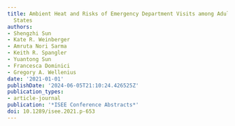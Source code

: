 ```yaml
---
title: Ambient Heat and Risks of Emergency Department Visits among Adults in the United
  States
authors:
- Shengzhi Sun
- Kate R. Weinberger
- Amruta Nori Sarma
- Keith R. Spangler
- Yuantong Sun
- Francesca Dominici
- Gregory A. Wellenius
date: '2021-01-01'
publishDate: '2024-06-05T21:10:24.426525Z'
publication_types:
- article-journal
publication: '*ISEE Conference Abstracts*'
doi: 10.1289/isee.2021.p-653
---
```

